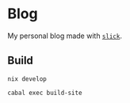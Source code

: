 # Blog

My personal blog made with [`slick`](https://github.com/ChrisPenner/slick).

## Build

```
nix develop

cabal exec build-site
```
